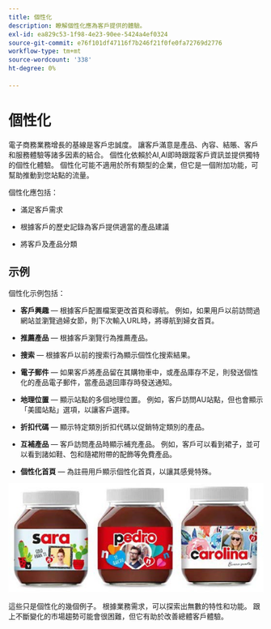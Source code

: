 ```yaml
---
title: 個性化
description: 瞭解個性化應為客戶提供的體驗。
exl-id: ea829c53-1f98-4e23-90ee-5424a4ef0324
source-git-commit: e76f101df47116f7b246f21f0fe0fa72769d2776
workflow-type: tm+mt
source-wordcount: '338'
ht-degree: 0%

---
```


# 個性化

電子商務業務增長的基線是客戶忠誠度。 讓客戶滿意是產品、內容、結賬、客戶和服務體驗等諸多因素的結合。 個性化依賴於AI,AI即時跟蹤客戶資訊並提供獨特的個性化體驗。 個性化可能不適用於所有類型的企業，但它是一個附加功能，可幫助推動到您站點的流量。

個性化應包括：

- 滿足客戶需求

- 根據客戶的歷史記錄為客戶提供適當的產品建議

- 將客戶及產品分類

## 示例

個性化示例包括：

- **客戶興趣** — 根據客戶配置檔案更改首頁和導航。 例如，如果用戶以前訪問過網站並瀏覽過婦女節，則下次輸入URL時，將導航到婦女首頁。

- **推薦產品** — 根據客戶瀏覽行為推薦產品。

- **搜索** — 根據客戶以前的搜索行為顯示個性化搜索結果。

- **電子郵件** — 如果客戶將產品留在其購物車中，或產品庫存不足，則發送個性化的產品電子郵件，當產品退回庫存時發送通知。

- **地理位置** — 顯示站點的多個地理位置。 例如，客戶訪問AU站點，但也會顯示「美國站點」選項，以讓客戶選擇。

- **折扣代碼** — 顯示特定類別折扣代碼以促銷特定類別的產品。

- **互補產品** — 客戶訪問產品時顯示補充產品。 例如，客戶可以看到裙子，並可以看到諸如鞋、包和隨裙附帶的配飾等免費產品。

- **個性化首頁** — 為註冊用戶顯示個性化首頁，以讓其感覺特殊。

![個性化產品示例](../../assets/playbooks/personalization-example.png)

這些只是個性化的幾個例子。 根據業務需求，可以探索出無數的特性和功能。 跟上不斷變化的市場趨勢可能會很困難，但它有助於改善總體客戶體驗。
